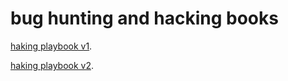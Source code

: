 # bug hunting and hacking books

 <a href="https://drive.google.com/file/d/0By8giYopjXKPQWJ5RGVMdVJKLTQ/view?resourcekey=0-AaLCOYm1SJN-LcJrTnJJ0w">haking playbook v1</a>.
 
 <a href="https://drive.google.com/file/d/0By8giYopjXKPUVVuNHBDbkU3VUE/view?resourcekey=0-E83lINRI7svyW_u1Kw2LuA">haking playbook v2</a>.

